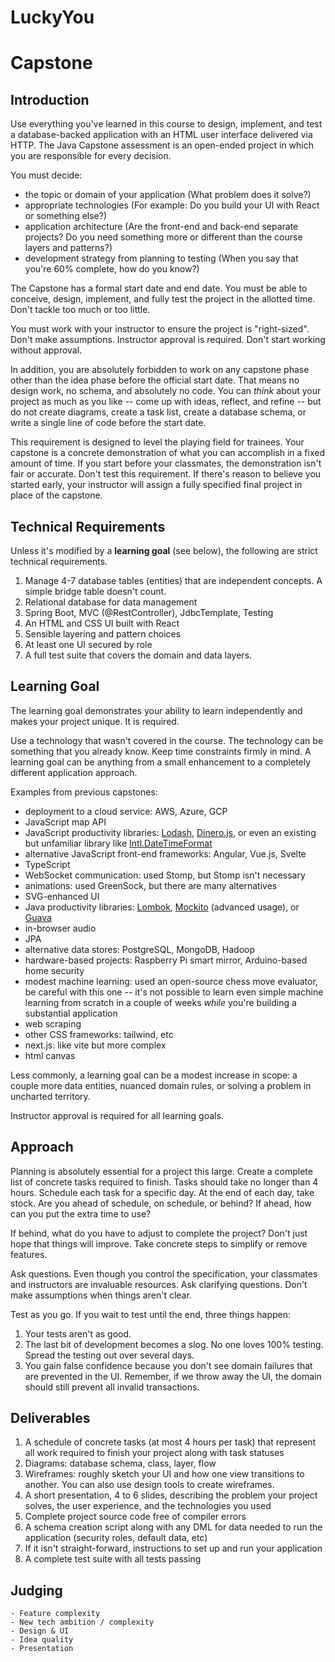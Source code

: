 # LuckyYou
# Capstone

## Introduction

Use everything you've learned in this course to design, implement, and test a database-backed application with an HTML user interface delivered via HTTP. The Java Capstone assessment is an open-ended project in which you are responsible for every decision.

You must decide:
- the topic or domain of your application (What problem does it solve?)
- appropriate technologies (For example: Do you build your UI with React or something else?)
- application architecture (Are the front-end and back-end separate projects? Do you need something more or different than the course layers and patterns?)
- development strategy from planning to testing (When you say that you're 60% complete, how do you know?)

The Capstone has a formal start date and end date. You must be able to conceive, design, implement, and fully test the project in the allotted time. Don't tackle too much or too little.

You must work with your instructor to ensure the project is "right-sized". Don't make assumptions. Instructor approval is required. Don't start working without approval.

In addition, you are absolutely forbidden to work on any capstone phase other than the idea phase before the official start date. That means no design work, no schema, and absolutely no code. You can *think* about your project as much as you like -- come up with ideas, reflect, and refine -- but do not create diagrams, create a task list, create a database schema, or write a single line of code before the start date.

This requirement is designed to level the playing field for trainees. Your capstone is a concrete demonstration of what you can accomplish in a fixed amount of time. If you start before your classmates, the demonstration isn't fair or accurate.
Don't test this requirement. If there's reason to believe you started early, your instructor will assign a fully specified final project in place of the capstone.

## Technical Requirements

Unless it's modified by a **learning goal** (see below), the following are strict technical requirements.

1. Manage 4-7 database tables (entities) that are independent concepts. A simple bridge table doesn't count.
2. Relational database for data management
3. Spring Boot, MVC (@RestController), JdbcTemplate, Testing
4. An HTML and CSS UI built with React
5. Sensible layering and pattern choices
6. At least one UI secured by role
7. A full test suite that covers the domain and data layers.

## Learning Goal

The learning goal demonstrates your ability to learn independently and makes your project unique. It is required.

Use a technology that wasn't covered in the course. The technology can be something that you already know. Keep time constraints firmly in mind. A learning goal can be anything from a small enhancement to a completely different application approach.

Examples from previous capstones:

- deployment to a cloud service: AWS, Azure, GCP
- JavaScript map API
- JavaScript productivity libraries: [Lodash](https://lodash.com/), [Dinero.js](https://dinerojs.com/), or even an existing but unfamiliar library like [Intl.DateTimeFormat](https://developer.mozilla.org/en-US/docs/Web/JavaScript/Reference/Global_Objects/Intl/DateTimeFormat)
- alternative JavaScript front-end frameworks: Angular, Vue.js, Svelte
- TypeScript
- WebSocket communication: used Stomp, but Stomp isn't necessary
- animations: used GreenSock, but there are many alternatives
- SVG-enhanced UI
- Java productivity libraries: [Lombok](https://projectlombok.org/), [Mockito](https://github.com/mockito/mockito) (advanced usage), or [Guava](https://github.com/google/guava)
- in-browser audio
- JPA
- alternative data stores: PostgreSQL, MongoDB, Hadoop
- hardware-based projects: Raspberry Pi smart mirror, Arduino-based home security
- modest machine learning: used an open-source chess move evaluator, be careful with this one -- it's not possible to learn even simple machine learning from scratch in a couple of weeks *while* you're building a substantial application
- web scraping
- other CSS frameworks: tailwind, etc
- next.js: like vite but more complex
- html canvas

Less commonly, a learning goal can be a modest increase in scope: a couple more data entities, nuanced domain rules, or solving a problem in uncharted territory.

Instructor approval is required for all learning goals.

## Approach

Planning is absolutely essential for a project this large. Create a complete list of concrete tasks required to finish. Tasks should take no longer than 4 hours. Schedule each task for a specific day. At the end of each day, take stock. Are you ahead of schedule, on schedule, or behind? If ahead, how can you put the extra time to use?

If behind, what do you have to adjust to complete the project? Don't just hope that things will improve. Take concrete steps to simplify or remove features.

Ask questions. Even though you control the specification, your classmates and instructors are invaluable resources. Ask clarifying questions. Don't make assumptions when things aren't clear.

Test as you go. If you wait to test until the end, three things happen:
1. Your tests aren't as good.
2. The last bit of development becomes a slog. No one loves 100% testing. Spread the testing out over several days.
3. You gain false confidence because you don't see domain failures that are prevented in the UI. Remember, if we throw away the UI, the domain should still prevent all invalid transactions.

## Deliverables

1. A schedule of concrete tasks (at most 4 hours per task) that represent all work required to finish your project along with task statuses
2. Diagrams: database schema, class, layer, flow
3. Wireframes: roughly sketch your UI and how one view transitions to another. You can also use design tools to create wireframes.
4. A short presentation, 4 to 6 slides, describing the problem your project solves, the user experience, and the technologies you used
5. Complete project source code free of compiler errors
6. A schema creation script along with any DML for data needed to run the application (security roles, default data, etc)
7. If it isn't straight-forward, instructions to set up and run your application
8. A complete test suite with all tests passing

## Judging
    - Feature complexity
    - New tech ambition / complexity
    - Design & UI
    - Idea quality
    - Presentation
